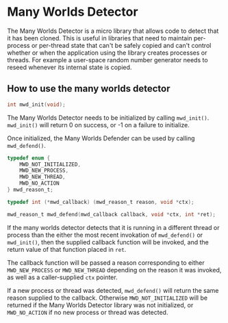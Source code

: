 # Many Worlds Detector

The Many Worlds Detector is a micro library that allows code to detect that it
has been cloned. This is useful in libraries that need to maintain per-process
or per-thread state that can't be safely copied and can't control whether or
when the application using the library creates processes or threads. For
example a user-space random number generator needs to reseed whenever its
internal state is copied.

## How to use the many worlds detector

```c
int mwd_init(void);
```

The Many Worlds Detector needs to be initialized by calling ```mwd_init()```.
```mwd_init()``` will return 0 on success, or -1 on a failure to initialize.

Once initialized, the Many Worlds Defender can be used by calling
```mwd_defend()```.

```c
typedef enum {
    MWD_NOT_INITIALIZED,
    MWD_NEW_PROCESS,
    MWD_NEW_THREAD,
    MWD_NO_ACTION
} mwd_reason_t;

typedef int (*mwd_callback) (mwd_reason_t reason, void *ctx);

mwd_reason_t mwd_defend(mwd_callback callback, void *ctx, int *ret);
```

If the many worlds detector detects that it is running in a different thread
or process than the either the most recent invokation of ```mwd_defend()``` or
```mwd_init()```, then the supplied callback function will be invoked, and the
return value of that function placed in ```ret```.

The callback function will be passed a reason corresponding to either
```MWD_NEW_PROCESS``` or ```MWD_NEW_THREAD``` depending on the reason it was
invoked, as well as a caller-supplied ```ctx``` pointer.

If a new process or thread was detected, ```mwd_defend()``` will return
the same reason supplied to the callback. Otherwise ```MWD_NOT_INITIALIZED```
will be returned if the Many Worlds Detector library was not initialized, or
```MWD_NO_ACTION``` if no new process or thread was detected.

